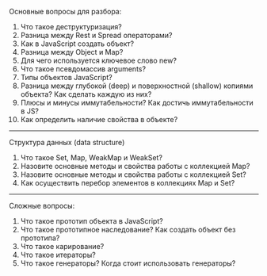 Основные вопросы для разбора:

1. Что такое деструктуризация?
2. Разница между Rest и Spread операторами?
3. Как в JavaScript создать объект?
4. Разница между Object и Map?
5. Для чего используется ключевое слово new?
6. Что такое псевдомассив arguments?
7. Типы объектов JavaScript?
8. Разница между глубокой (deep) и поверхностной (shallow) копиями объекта? Как сделать каждую из них?
9. Плюсы и минусы иммутабельности? Как достичь иммутабельности в JS?
10. Как определить наличие свойства в объекте?

---

Структура данных (data structure)

1. Что такое Set, Map, WeakMap и WeakSet?
2. Назовите основные методы и свойства работы с коллекцией Map?
3. Назовите основные методы и свойства работы с коллекцией Set?
4. Как осуществить перебор элементов в коллекциях Map и Set?

---

Сложные вопросы: 

1. Что такое прототип объекта в JavaScript?
2. Что такое прототипное наследование? Как создать объект без прототипа?
1. Что такое карирование?
2. Что такое итераторы?
3. Что такое генераторы? Когда стоит использовать генераторы?   
